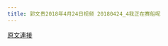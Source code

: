 ```yaml
---
title: 郭文贵2018年4月24日视频 20180424_4我正在赛船呢
---
```


[原文連接](https://gnews.org/ThreadView/53477412)


